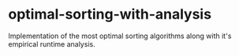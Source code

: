 # optimal-sorting-with-analysis
Implementation of the most optimal sorting algorithms along with it's empirical runtime analysis.
